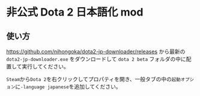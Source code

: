 # 非公式 Dota 2 日本語化 mod

## 使い方

https://github.com/nihongoka/dota2-jp-downloader/releases から最新の `dota2-jp-downloader.exe` をダウンロードして `dota 2 beta` フォルダの中に配置して実行してください。

`Steam`から`Dota 2`を右クリックしてプロパティを開き、一般タブの中の`起動オプション`に`-language japanese`を追加してください。
